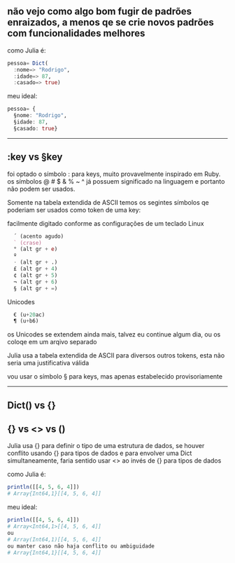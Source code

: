 ## não vejo como algo bom fugir de padrões enraizados, a menos qe se crie novos padrões com funcionalidades melhores

como Julia é:

```julia
pessoa= Dict(
  :nome=> "Rodrigo",
  :idade=> 87,
  :casado=> true)
```

meu ideal:

```julia
pessoa= {
  §nome: "Rodrigo",
  §idade: 87,
  §casado: true}
```

____________________________________

## :key vs §key

foi optado o símbolo : para keys, muito provavelmente inspirado em Ruby.
os símbolos @ # $ & % ~ ^ já possuem significado na linguagem e portanto não podem ser usados.

Somente na tabela extendida de ASCII temos os segintes símbolos qe poderiam ser usados como token de uma key:

facilmente digitado conforme as configurações de um teclado Linux
```julia
  ´ (acento agudo)
  ` (crase)
  ° (alt gr + e)
  º
  · (alt gr + .)
  £ (alt gr + 4)
  ¢ (alt gr + 5)
  ¬ (alt gr + 6)
  § (alt gr + =)
```

Unicodes
```julia
  € (u+20ac)
  ¶ (u+b6)
```

os Unicodes se extendem ainda mais, talvez eu continue algum dia, ou os coloqe em um arqivo separado

Julia usa a tabela extendida de ASCII para diversos outros tokens, esta não seria uma justificativa válida

vou usar o símbolo § para keys, mas apenas estabelecido provisoriamente

____________________________

## Dict() vs {}

## {} vs <> vs ()

Julia usa {} para definir o tipo de uma estrutura de dados, se houver conflito usando {} para tipos de dados e para envolver uma Dict simultaneamente, faria sentido usar <> ao invés de {} para tipos de dados

como Julia é:

```julia
println([[4, 5, 6, 4]])
# Array{Int64,1}[[4, 5, 6, 4]]
```

meu ideal:

```julia
println([[4, 5, 6, 4]])
# Array<Int64,1>[[4, 5, 6, 4]]
ou
# Array(Int64,1)[[4, 5, 6, 4]]
ou manter caso não haja conflito ou ambiguidade
# Array{Int64,1}[[4, 5, 6, 4]]
```

